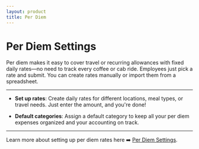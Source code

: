 ```yaml
---
layout: product
title: Per Diem
---
```


# Per Diem Settings

Per diem makes it easy to cover travel or recurring allowances with fixed daily rates—no need to track every coffee or cab ride. Employees just pick a rate and submit. You can create rates manually or import them from a spreadsheet.

---

- **Set up rates**: Create daily rates for different locations, meal types, or travel needs. Just enter the amount, and you're done!

- **Default categories**: Assign a default category to keep all your per diem expenses organized and your accounting on track.

---

Learn more about setting up per diem rates here ➡️ [Per Diem Settings](https://help.expensify.com/articles/new-expensify/workspaces/Configure-Per-Diem-in-a-workspace).
